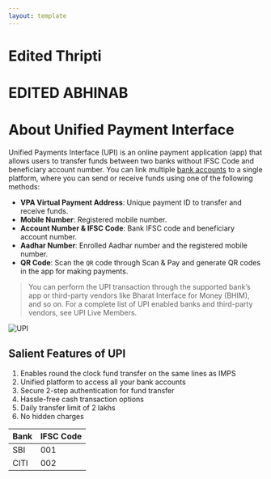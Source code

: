 ```yaml
---
layout: template
---
```



# Edited Thripti 

# EDITED ABHINAB

# About Unified Payment Interface

Unified Payments Interface (UPI) is an online payment application (app) that allows users to transfer funds between two banks without IFSC Code and beneficiary account number. You can link multiple [bank accounts](https://www.icicibank.com/) to a single platform, where you can send or receive funds using one of the following methods:

* **VPA Virtual Payment Address**: Unique payment ID to transfer and receive funds.
* **Mobile Number**: Registered mobile number.
* **Account Number & IFSC Code**: Bank IFSC code and beneficiary account number.
* **Aadhar Number**: Enrolled Aadhar number and the registered mobile number.
* **QR Code**: Scan the `QR` code through Scan & Pay and generate QR codes in the app for making payments.

> You can perform the UPI transaction through the supported bank’s app or third-party vendors like Bharat Interface for Money (BHIM), and so on. For a complete list of UPI enabled banks and third-party vendors, see UPI Live Members.

![UPI](Image.png)

## Salient Features of UPI

1. Enables round the clock fund transfer on the same lines as IMPS
2. Unified platform to access all your bank accounts
3. Secure 2-step authentication for fund transfer
4. Hassle-free cash transaction options
5. Daily transfer limit of 2 lakhs
6. No hidden charges

| Bank | IFSC Code |
| --- | --- |
| SBI | 001 |
| CITI | 002 |
